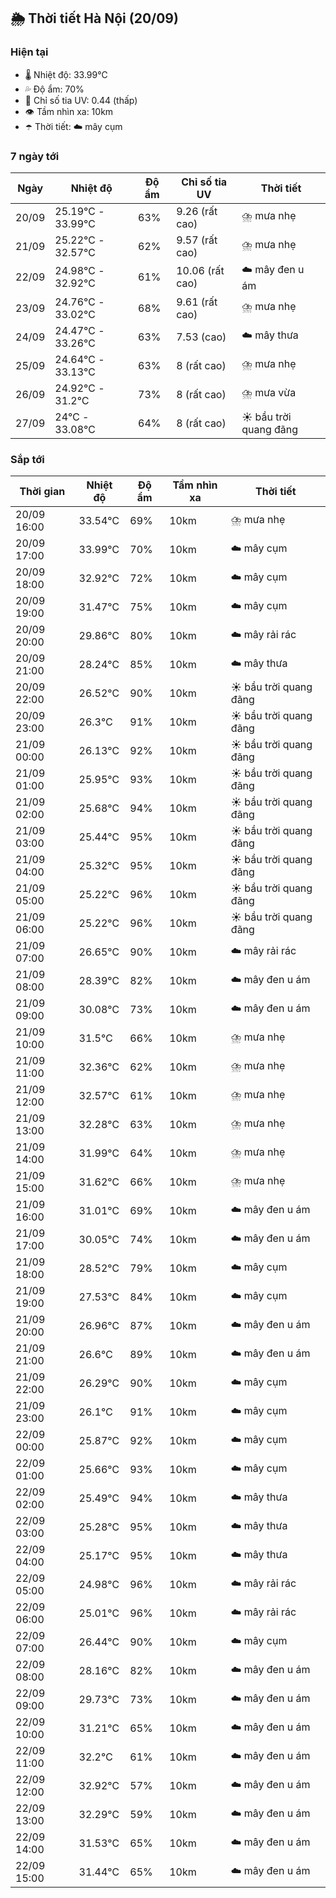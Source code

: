 ## 🌦️ Thời tiết Hà Nội (20/09)

### Hiện tại

- 🌡️ Nhiệt độ: 33.99℃
- 💦 Độ ẩm: 70%
- 🌟 Chỉ số tia UV: 0.44 (thấp)
- 👁️ Tầm nhìn xa: 10km
- ☂️ Thời tiết: ☁️ mây cụm

### 7 ngày tới

| Ngày | Nhiệt độ | Độ ẩm | Chỉ số tia UV | Thời tiết |
| --- | --- | --- | --- | --- |
| 20/09 | 25.19℃ - 33.99℃ | 63% | 9.26 (rất cao) | ⛈️ mưa nhẹ |
| 21/09 | 25.22℃ - 32.57℃ | 62% | 9.57 (rất cao) | ⛈️ mưa nhẹ |
| 22/09 | 24.98℃ - 32.92℃ | 61% | 10.06 (rất cao) | ☁️ mây đen u ám |
| 23/09 | 24.76℃ - 33.02℃ | 68% | 9.61 (rất cao) | ⛈️ mưa nhẹ |
| 24/09 | 24.47℃ - 33.26℃ | 63% | 7.53 (cao) | ☁️ mây thưa |
| 25/09 | 24.64℃ - 33.13℃ | 63% | 8 (rất cao) | ⛈️ mưa nhẹ |
| 26/09 | 24.92℃ - 31.2℃ | 73% | 8 (rất cao) | ⛈️ mưa vừa |
| 27/09 | 24℃ - 33.08℃ | 64% | 8 (rất cao) | ☀️ bầu trời quang đãng |

### Sắp tới

| Thời gian | Nhiệt độ | Độ ẩm | Tầm nhìn xa | Thời tiết |
| --- | --- | --- | --- | --- |
| 20/09 16:00 | 33.54℃ | 69% | 10km | ⛈️ mưa nhẹ |
| 20/09 17:00 | 33.99℃ | 70% | 10km | ☁️ mây cụm |
| 20/09 18:00 | 32.92℃ | 72% | 10km | ☁️ mây cụm |
| 20/09 19:00 | 31.47℃ | 75% | 10km | ☁️ mây cụm |
| 20/09 20:00 | 29.86℃ | 80% | 10km | ☁️ mây rải rác |
| 20/09 21:00 | 28.24℃ | 85% | 10km | ☁️ mây thưa |
| 20/09 22:00 | 26.52℃ | 90% | 10km | ☀️ bầu trời quang đãng |
| 20/09 23:00 | 26.3℃ | 91% | 10km | ☀️ bầu trời quang đãng |
| 21/09 00:00 | 26.13℃ | 92% | 10km | ☀️ bầu trời quang đãng |
| 21/09 01:00 | 25.95℃ | 93% | 10km | ☀️ bầu trời quang đãng |
| 21/09 02:00 | 25.68℃ | 94% | 10km | ☀️ bầu trời quang đãng |
| 21/09 03:00 | 25.44℃ | 95% | 10km | ☀️ bầu trời quang đãng |
| 21/09 04:00 | 25.32℃ | 95% | 10km | ☀️ bầu trời quang đãng |
| 21/09 05:00 | 25.22℃ | 96% | 10km | ☀️ bầu trời quang đãng |
| 21/09 06:00 | 25.22℃ | 96% | 10km | ☀️ bầu trời quang đãng |
| 21/09 07:00 | 26.65℃ | 90% | 10km | ☁️ mây rải rác |
| 21/09 08:00 | 28.39℃ | 82% | 10km | ☁️ mây đen u ám |
| 21/09 09:00 | 30.08℃ | 73% | 10km | ☁️ mây đen u ám |
| 21/09 10:00 | 31.5℃ | 66% | 10km | ⛈️ mưa nhẹ |
| 21/09 11:00 | 32.36℃ | 62% | 10km | ⛈️ mưa nhẹ |
| 21/09 12:00 | 32.57℃ | 61% | 10km | ⛈️ mưa nhẹ |
| 21/09 13:00 | 32.28℃ | 63% | 10km | ⛈️ mưa nhẹ |
| 21/09 14:00 | 31.99℃ | 64% | 10km | ⛈️ mưa nhẹ |
| 21/09 15:00 | 31.62℃ | 66% | 10km | ⛈️ mưa nhẹ |
| 21/09 16:00 | 31.01℃ | 69% | 10km | ☁️ mây đen u ám |
| 21/09 17:00 | 30.05℃ | 74% | 10km | ☁️ mây đen u ám |
| 21/09 18:00 | 28.52℃ | 79% | 10km | ☁️ mây cụm |
| 21/09 19:00 | 27.53℃ | 84% | 10km | ☁️ mây cụm |
| 21/09 20:00 | 26.96℃ | 87% | 10km | ☁️ mây đen u ám |
| 21/09 21:00 | 26.6℃ | 89% | 10km | ☁️ mây đen u ám |
| 21/09 22:00 | 26.29℃ | 90% | 10km | ☁️ mây cụm |
| 21/09 23:00 | 26.1℃ | 91% | 10km | ☁️ mây cụm |
| 22/09 00:00 | 25.87℃ | 92% | 10km | ☁️ mây cụm |
| 22/09 01:00 | 25.66℃ | 93% | 10km | ☁️ mây cụm |
| 22/09 02:00 | 25.49℃ | 94% | 10km | ☁️ mây thưa |
| 22/09 03:00 | 25.28℃ | 95% | 10km | ☁️ mây thưa |
| 22/09 04:00 | 25.17℃ | 95% | 10km | ☁️ mây thưa |
| 22/09 05:00 | 24.98℃ | 96% | 10km | ☁️ mây rải rác |
| 22/09 06:00 | 25.01℃ | 96% | 10km | ☁️ mây rải rác |
| 22/09 07:00 | 26.44℃ | 90% | 10km | ☁️ mây cụm |
| 22/09 08:00 | 28.16℃ | 82% | 10km | ☁️ mây đen u ám |
| 22/09 09:00 | 29.73℃ | 73% | 10km | ☁️ mây đen u ám |
| 22/09 10:00 | 31.21℃ | 65% | 10km | ☁️ mây đen u ám |
| 22/09 11:00 | 32.2℃ | 61% | 10km | ☁️ mây đen u ám |
| 22/09 12:00 | 32.92℃ | 57% | 10km | ☁️ mây đen u ám |
| 22/09 13:00 | 32.29℃ | 59% | 10km | ☁️ mây đen u ám |
| 22/09 14:00 | 31.53℃ | 65% | 10km | ☁️ mây đen u ám |
| 22/09 15:00 | 31.44℃ | 65% | 10km | ☁️ mây đen u ám |
